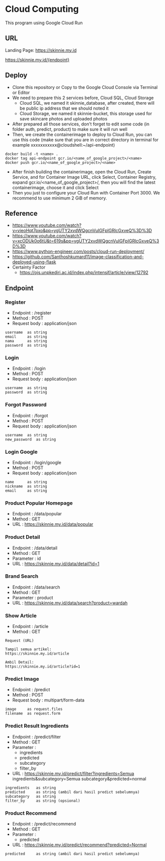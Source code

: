 # Cloud Computing
This program using Google Cloud Run

## URL
Landing Page: https://skinnie.my.id

https://skinnie.my.id/{endpoint}

## Deploy

* Clone this repository or Copy to the Google Cloud Console via Terminal or Editor
* We need to prepare this 2 services before, Cloud SQL, Cloud Storage
  * Cloud SQL, we named it skinnie_database, after created, there will be public ip address that we should noted it
  * Cloud Storage, we named it skinnie-bucket, this storage used for save skincare photos and uploaded photos
* After prepared all those services, don't forget to edit some code (in folder auth, predict, product) to make sure it will run well
* Then, we create the containerimage to deploy to Cloud Run, you can use this code (make sure that you are in correct directory in terminal for example xxxxxxxxxxx@cloudshell:~/api-endpoint)

```
docker build -t <name> .
docker tag api-endpoint gcr.io/<name_of_google_project>/<name>
docker push gcr.io/<name_of_google_project>/<name>
```

* After finish building the containerimage, open the Cloud Run, Create Service, and for Container Image URL, click Select, Container Registry, expand gcr.io/<name_of_google_project>/<name>, then you will find the latest containerimage, choose it and click Select
* Then you just to configure your Cloud Run with Container Port 3000. We recommend to use minimum 2 GiB of memory.

## Reference

* https://www.youtube.com/watch?v=vieoHqt7pxo&pp=ygUTY2xvdWQgcnVuIGFpIGRlcGxveQ%3D%3D
* https://www.youtube.com/watch?v=xcODUk0o6tU&t=619s&pp=ygUTY2xvdWQgcnVuIGFpIGRlcGxveQ%3D%3D
* https://www.python-engineer.com/posts/cloud-run-deployment/
* https://github.com/Santhoshkumard11/image-classification-and-deployed-using-flask
* Certainty Factor
  * https://ojs.unpkediri.ac.id/index.php/intensif/article/view/12792
 
## Endpoint
### Register

* Endpoint  : /register
* Method    : POST
* Request body : application/json

```
username  as string
email     as string
nama      as string
password  as string
```

### Login

* Endpoint  : /login
* Method    : POST
* Request body : application/json

```
username  as string
password  as string
```

### Forgot Password

* Endpoint  : /forgot
* Method    : POST
* Request body : application/json

```
username  as string
new_password  as string
```

### Login Google

* Endpoint  : /login/google
* Method    : POST
* Request body : application/json

```
name      as string
nickname  as string
email     as string
```

### Product Popular Homepage

* Endpoint  : /data/popular
* Method    : GET
* URL       : https://skinnie.my.id/data/popular

### Product Detail

* Endpoint    : /data/detail
* Method      : GET
* Parameter   : id
* URL         : https://skinnie.my.id/data/detail?id=1

### Brand Search

* Endpoint  : /data/search
* Method    : GET
* Parameter : product
* URL       : https://skinnie.my.id/data/search?product=wardah

### Show Article

* Endpoint  : /article
* Method    : GET

```
Request (URL)

Tampil semua artikel:
https://skinnie.my.id/article

Ambil Detail:
https://skinnie.my.id/article?id=1
```

### Predict Image

* Endpoint  : /predict
* Method    : POST
* Request body : multipart/form-data

```
image     as request.files
filename  as request.form
```

### Predict Result Ingredients

* Endpoint  : /predict/filter
* Method    : GET
* Parameter :
  * ingredients
  * predicted
  * subcategory
  * filter_by
* URL       : https://skinnie.my.id/predict/filter?ingredients=Semua ingredients&subcategory=Semua subcategory&predicted=normal

```
ingredients   as string
predicted     as string (ambil dari hasil predict sebelumnya)
subcategory   as string
filter_by     as string (opsional)
```

### Product Recommend

* Endpoint  : /predict/recommend
* Method    : GET
* Parameter :
  * predicted
* URL       : https://skinnie.my.id/predict/recommend?predicted=Normal

```
predicted     as string (ambil dari hasil predict sebelumnya)
```

